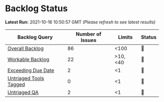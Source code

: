 # Backlog Status

**Latest Run:** 2021-10-16 10:50:57 GMT
*(Please refresh to see latest results)*

Backlog Query | Number of Issues | Limits | Status
--- | --- | --- | ---
| [Overall Backlog](https://progress.opensuse.org/issues?query_id=230) | 86 | <100 | &#x1F49A;
| [Workable Backlog](https://progress.opensuse.org/issues?query_id=478) | 22 | >10, <40 | &#x1F49A;
| [Exceeding Due Date](https://progress.opensuse.org/issues?query_id=514) | 2 | <1 | &#x1F534;
| [Untriaged Tools Tagged](https://progress.opensuse.org/issues?query_id=481) | 0 | <1 | &#x1F49A;
| [Untriaged QA](https://progress.opensuse.org/projects/qa/issues?query_id=576) | 2 | <1 | &#x1F534;
